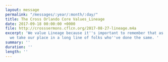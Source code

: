 ```yaml
---
layout: message
permalink: "/messages/:year/:month/:day/"
title: The Cross Orlando Core Values_Lineage
date: 2017-09-18 00:00:00 +0000
file: http://crosssermons.cflcn.org/2017-08-27-lineage.m4a
excerpt: 'We value Lineage because it''s important to remember that as we follow Jesus,
  we take our place in a long line of folks who''ve done the same. '
summary: ''
duration: ''
length: ''
---
```

